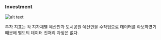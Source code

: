 ### Investment

![alt text](investment_data_preprocessing.png)

투자 지표는 각 지자체별 예산안과 도시공원 예산안을 수작업으로 데이터를 확보하였기 때문에 별도의 데이터 전처리 과정은 없다.